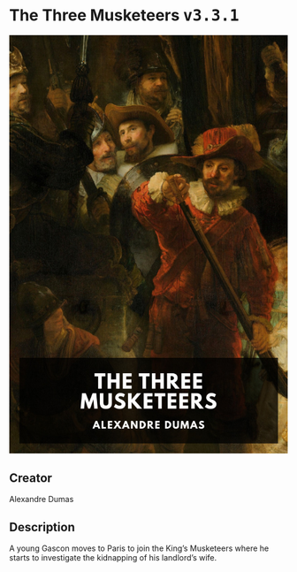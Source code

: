 
# The Three Musketeers <kbd>v3.3.1</kbd>

<center>
  <img src="./cover-1024.jpg"/>
</center>

## Creator
Alexandre Dumas

## Description
A young Gascon moves to Paris to join the King’s Musketeers where he starts to investigate the kidnapping of his landlord’s wife.
